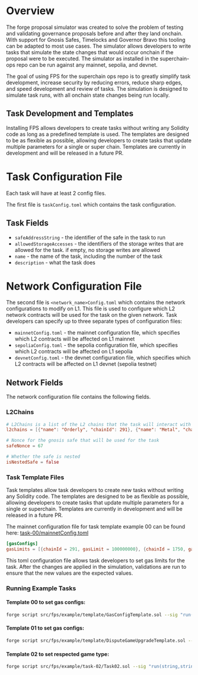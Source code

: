 # Overview

The forge proposal simulator was created to solve the problem of testing and validating governance proposals before and after they land onchain. With support for Gnosis Safes, Timelocks and Governor Bravo this tooling can be adapted to most use cases. The simulator allows developers to write tasks that simulate the state changes that would occur onchain if the proposal were to be executed. The simulator as installed in the superchain-ops repo can be run against any mainnet, sepolia, and devnet.

The goal of using FPS for the superchain ops repo is to greatly simplify task development, increase security by reducing errors, reduce sharp edges, and speed development and review of tasks. The simulation is designed to simulate task runs, with all onchain state changes being run locally.

## Task Development and Templates

Installing FPS allows developers to create tasks without writing any Solidity code as long as a predefined template is used. The templates are designed to be as flexible as possible, allowing developers to create tasks that update multiple parameters for a single or super chain. Templates are currently in development and will be released in a future PR.

# Task Configuration File

Each task will have at least 2 config files.

The first file is `taskConfig.toml` which contains the task configuration.

## Task Fields

- `safeAddressString` - the identifier of the safe in the task to run
- `allowedStorageAccesses` - the identifiers of the storage writes that are allowed for the task. if empty, no storage writes are allowed
- `name` - the name of the task, including the number of the task
- `description` - what the task does

# Network Configuration File

The second file is `<network_name>Config.toml` which contains the network configurations to modify on L1. This file is used to configure which L2 network contracts will be used for the task on the given network. Task developers can specify up to three separate types of configuration files:

- `mainnetConfig.toml` - the mainnet configuration file, which specifies which L2 contracts will be affected on L1 mainnet
- `sepoliaConfig.toml` - the sepolia configuration file, which specifies which L2 contracts will be affected on L1 sepolia
- `devnetConfig.toml` - the devnet configuration file, which specifies which L2 contracts will be affected on L1 devnet (sepolia testnet)

## Network Fields

The network configuration file contains the following fields.

### L2Chains

```toml
# L2Chains is a list of the L2 chains that the task will interact with
l2chains = [{"name": "Orderly", "chainId": 291}, {"name": "Metal", "chainId": 1750}, {"name": OP Mainnet", "chainId": 10}]

# Nonce for the gnosis safe that will be used for the task
safeNonce = 67

# Whether the safe is nested
isNestedSafe = false
```

### Task Template Files

Task templates allow task developers to create new tasks without writing any Solidity code. The templates are designed to be as flexible as possible, allowing developers to create tasks that update multiple parameters for a single or superchain. Templates are currently in development and will be released in a future PR.

The mainnet configuration file for task template example 00 can be found here: [task-00/mainnetConfig.toml](./example/task-00/mainnetConfig.toml)

```toml
[gasConfigs]
gasLimits = [{chainId = 291, gasLimit = 100000000}, {chainId = 1750, gasLimit = 100000000}]
```

This toml configuration file allows task developers to set gas limits for the task. After the changes are applied in the simulation, validations are run to ensure that the new values are the expected values.

### Running Example Tasks

#### Template 00 to set gas configs:

```bash
forge script src/fps/example/template/GasConfigTemplate.sol --sig "run(string,string)" src/fps/example/task-00/taskConfig.toml src/fps/example/task-00/mainnetConfig.toml --rpc-url mainnet -vvv
```

#### Template 01 to set gas configs:

```bash
forge script src/fps/example/template/DisputeGameUpgradeTemplate.sol --sig "run(string,string)" src/fps/example/task-01/taskConfig.toml src/fps/example/task-01/mainnetConfig.toml --rpc-url mainnet -vvv
```

#### Template 02 to set respected game type:

```bash
forge script src/fps/example/task-02/Task02.sol --sig "run(string,string)" src/fps/example/task-02/taskConfig.toml src/fps/example/task-02/mainnetConfig.toml --rpc-url mainnet -vvvvv
```
